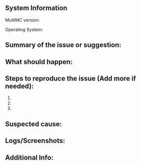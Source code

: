 <!--
Before submitting this issue, please make sure you have:

 1. Filled out this form completely, the only optional field is "additional info".
    - Use as many details as possible and state the problem clearly.
 2. Proof-read your ENTIRE issue report.
    - Grammar and spelling mistakes make issue reports harder to understand.
 3. Made sure your problem is not caused by an issue in your own modpack.
    - We provide support for MultiMC, not your modpack. Problems with your modpack will be ignored.
 4. Given the issue a descriptive title.
    - A good title includes a brief summary of the issue and avoids things such as "Help" and "What?!".
      Use of UPPERCASE is discouraged, as it reads like someone is screaming.
 5. Place all information below the ---- of lines.
    - It makes the issue look pretty
 
If you believe your issue to be a bug, please make sure you check the wiki page: https://github.com/Ponywka/MultiMC5-with-offline/wiki/Report-a-Bug
-->

System Information
-----------------------------
MultiMC version:

Operating System:

Summary of the issue or suggestion:
----------------------------------------------


What should happen:
------------------------------


Steps to reproduce the issue (Add more if needed):
-------------------------------------------------------------
1.

2.

3.

Suspected cause:
---------------------------


Logs/Screenshots:
----------------------------
[//]: # (Please refer to https://github.com/Ponywka/MultiMC5-with-offline/wiki/Log-Upload for instructions on how to attach your logs.)


Additional Info:
---------------------------
